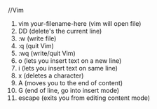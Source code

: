 //Vim

001.    vim your-filename-here (vim will open file)
002.    DD (delete's the current line)
003.    :w (write file)
004.    :q (quit Vim)
005.    :wq (write/quit Vim)
006.    o (lets you insert text on a new line)
007.    i (lets you insert text on same line)
008.    x (deletes a character)
009.    A (moves you to the end of content)
010.    G (end of line, go into insert mode)
011.    escape (exits you from editing content mode)
